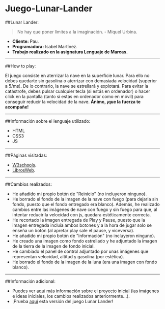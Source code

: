 # Juego-Lunar-Lander

##Lunar Lander:

>No hay que poner límites a la imaginación. - Miquel Urbina.

- **Cliente:** Pau.
- **Programadora:** Isabel Martínez.
- **Trabajo realizado en la asignatura Lenguaje de Marcas.**

***

##How to play:

El juego consiste en aterrizar la nave en la superfície lunar. Para ello no debes quedarte sin gasolina o aterrizar con demasiada velocidad (superior a 5/ms). De lo contrario, la nave se estrellará y explotará.
Para evitar la catástrofe, debes pulsar cualquier tecla (si estás en ordenador) o hacer click en la pantalla (tanto si estás en ordenador como en móvil) para conseguir reducir la velocidad de la nave.
**Ánimo, ¡que la fuerza te acompañe!**

***

##Información sobre el lenguaje utilizado:

- HTML
- CSS3
- JS

***

##Páginas visitadas:

- [W3schools](http://www.w3schools.com).
- [LibrosWeb](http://librosweb.es).

***

##Cambios realizados:

  + He añadido mi propio botón de "Reinicio" (no incluyeron ninguno).
  + He borrado el fondo de la imagen de la nave con fuego (para dejarla sin fondo, puesto que el fondo entregado era blanco). Además, he realizado cambios entre las imágenes de nave con fuego y sin fuego para que, al intentar reducir la velocidad con js, quedara estéticamente correcta.
  + He recortado la imagen entregada de Play y Pause, puesto que la imagen entregada incluía ambos botones y a la hora de jugar solo se enseña un botón (al apretar play sale el pause, y viceversa).
  + He añadido mi propio botón de "Información" (no incluyeron ninguno).
  + He creado una imagen como fondo estrellado y he adjuntado la imagen de la tierra de la imagen de fondo inicial.
  + He cambiado el panel de control adjuntado por unas imágenes que representan velocidad, altitud y gasolina (por estética).
  + He borrado el fondo de la imagen de la luna (era una imagen con fondo blanco).
  
***
  
##Información adicional:

- Puedes ver [aquí](https://github.com/isabelmartinez/LunarLander) más información sobre el proyecto inicial (las imágenes e ideas iniciales, los cambios realizados anteriormente...).
- ¡Prueba [aquí](https://rawgit.com/isabelmartinez/Juego-Lunar-Lander/master/index.html) esta versión del juego Lunar Lander!
